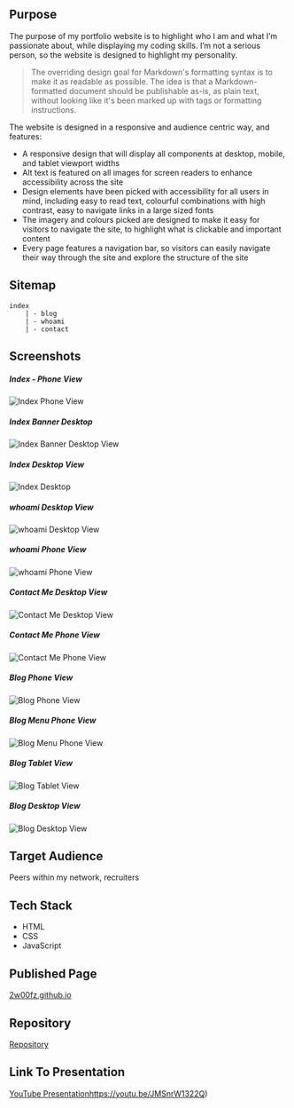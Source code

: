 ## Purpose

The purpose of my portfolio website is to highlight who I am and what I’m passionate about, while displaying my coding skills. I’m not a serious person, so the website is designed to highlight my personality. 

> The overriding design goal for Markdown's
> formatting syntax is to make it as readable
> as possible. The idea is that a
> Markdown-formatted document should be
> publishable as-is, as plain text, without
> looking like it's been marked up with tags
> or formatting instructions.

The website is designed in a responsive and audience centric way, and features:
- A responsive design that will display all components at desktop, mobile, and tablet viewport widths
- Alt text is featured on all images for screen readers to enhance accessibility across the site
- Design elements have been picked with accessibility for all users in mind, including easy to read text, colourful combinations with high contrast, easy to navigate links in a large sized fonts
- The imagery and colours picked are designed to make it easy for visitors to navigate the site, to highlight what is clickable and important content 
- Every page features a navigation bar, so visitors can easily navigate their way through the site and explore the structure of the site
## Sitemap
```
index
    | - blog
    | - whoami
    | - contact
```
## Screenshots
##### Index - Phone View
![Index Phone View](screenshots/index_phone.png "Index - Phone View")
##### Index Banner Desktop
![Index Banner Desktop View](screenshots/index_banner_desktop.png "Index Banner Desktop View")
##### Index Desktop View
![Index Desktop](screenshots/index_desktop.png "Index Desktop View")
##### whoami Desktop View
![whoami Desktop View](screenshots/whoami_desktop.png "whoami Desktop View")
##### whoami Phone View
![whoami Phone View](screenshots/whoami_phone.png "whoami Desktop View")
##### Contact Me Desktop View
![Contact Me Desktop View](screenshots/contact_me_desktop.png "Contact Me Desktop View")
##### Contact Me Phone View
![Contact Me Phone View](screenshots/contact_me_phone.png "Contact Me Desktop View")
##### Blog Phone View
![Blog Phone View](screenshots/blog_phone.png "Blog Phone View")
##### Blog Menu Phone View
![Blog Menu Phone View](screenshots/blog_menu_phone.png "Blog Menu Phone View")
##### Blog Tablet View
![Blog Tablet View](screenshots/blog_tablet.png "Blog Menu Phone View")
##### Blog Desktop View
![Blog Desktop View](screenshots/blog_desktop.png "Blog Desktop View")


## Target Audience

Peers within my network, recruiters 

## Tech Stack

- HTML
- CSS
- JavaScript

## Published Page
[2w00fz.github.io](https://2w00fz.github.io)

## Repository
[Repository](https://github.com/2w00fs/2w00fs.github.io)

## Link To Presentation
[YouTube Presentation](https://github.com/2w00fs/2w00fs.github.io)https://youtu.be/JMSnrW1322Q)
